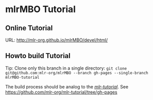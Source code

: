 # mlrMBO Tutorial

## Online Tutorial
URL: http://mlr-org.github.io/mlrMBO/devel/html/

## Howto build Tutorial

Tip: Clone only this branch in a single directory: `git clone git@github.com:mlr-org/mlrMBO --branch gh-pages --single-branch mlrMBO-tutorial`

The build process should be analog to the *[mlr-tutorial](http://mlr-org.github.io/mlr-tutorial/release/html/)*.
See https://github.com/mlr-org/mlr-tutorial/tree/gh-pages